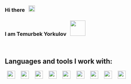 ### Hi there &nbsp; <img src="https://media.giphy.com/media/hSWLUec2syFY0uJ4rh/giphy.gif" width="20px">
### I am Temurbek Yorkulov &nbsp; <img src="https://media.giphy.com/media/9rhNJScGSlneHpLtnz/giphy.gif" width="48px">
<br>
<h2>Languages and tools I work with:</h2>
<code> <img src="" width="25px"> </code>
<code> <img src="" width="25px"> </code>
<code> <img src="" width="25px"> </code>
<code> <img src="" width="25px"> </code>
<code> <img src="" width="25px"> </code>
<code> <img src="" width="25px"> </code>
<code> <img src="" width="25px"> </code>
<code> <img src="" width="25px"> </code>
<code> <img src="" width="25px"> </code>



<!--
**Temur1918/Temur1918** is a ✨ _special_ ✨ repository because its `README.md` (this file) appears on your GitHub profile.

Here are some ideas to get you started:

- 🔭 I’m currently working on ...
- 🌱 I’m currently learning ...
- 👯 I’m looking to collaborate on ...
- 🤔 I’m looking for help with ...
- 💬 Ask me about ...
- 📫 How to reach me: ...
- 😄 Pronouns: ...
- ⚡ Fun fact: ...
-->
